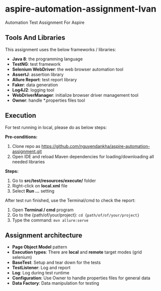# aspire-automation-assignment-Ivan
Automation Test Assignment For Aspire 

## Tools And Libraries

This assignment uses the below frameworks / libraries:

* **Java 8**: the programming language
* **TestNG**: test framework
* **Selenium WebDriver**: the web browser automation tool
* **AssertJ**: assertion library
* **Allure Report**: test report library
* **Faker**: data generation
* **Log4J2**: logging tool
* **WebDriverManager**: initialize browser driver management tool
* **Owner**: handle *.properties files tool

## Execution

For test running in local, please do as below steps:

**Pre-conditions:**
1. Clone repo as https://github.com/nguyendankha/aspire-automation-assignment.git
2. Open IDE and reload Maven dependencies for loading/downloading all needed libraries

**Steps:**
1. Go to **src/test/resources/execute/** folder
2. Right-click on **local.xml** file
3. Select **Run ...** setting

After test run finished, use the Terminal/cmd to check the report:
1. Open **Terminal / cmd** program
2. Go to the {path/of/your/project}:
`cd {path/of/of/your/project}`
3. Type the command: `mvn allure:serve`

## Assignment architecture

* **Page Object Model** pattern
* **Execution types**: There are **local** and **remote** target modes (grid selenium)
* **BaseTest**: Setup and tear down for the tests
* **TestListener**: Log and report
* **Log**: Log during test runtime
* **Configuration**: Use Owner to handle properties files for general data
* **Data Factory**: Data manipulation for testing
